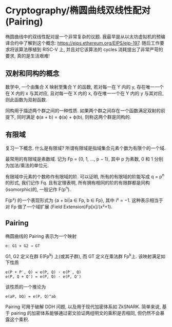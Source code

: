 # Cryptography/椭圆曲线双线性配对(Pairing)

椭圆曲线中的双线性配对是一个非常复杂的议题. 我最早是从以太坊虚拟机的预编译合约中了解到这个概念: <https://eips.ethereum.org/EIPS/eip-197>. 随后工作要求将该算法移植到 RISC-V 上, 并且对它该算法的 cycles 消耗提出了非常严苛的要求, 真的是生活艰难!

## 双射和同构的概念

数学中, 一个由集合 X 映射至集合 Y 的函数, 若对每一在 Y 内的 y, 存在唯一一个在 X 内的 x 与其对应, 且对每一在 X 内的 x, 存在唯一一个在 Y 内的 y 与其对应, 则此函数为双射函数.

同构用于描述两个群之间的一种性质. 如果两个群之间存在一个函数满足双射的前提下, 同时满足 ϕ(a + b) = ϕ(a) + ϕ(b), 则称这两个群是同构的.

## 有限域

复习一下概念. 什么是有限域? 所谓有限域是指域集合元素个数为有限个的一个域.

最常用的有限域是素数域. 记为 Fp = {0, 1, ..., p − 1}, 其中 p 为素数, 0 和 1 分别为加法/乘法的单位元.

有限域中元素的个数称作有限域的阶. 可以证明, 所有的有限域的阶能写成 q = p<sup>n</sup> 的形式, 我们记作 Fq. 且有定理表明, 所有拥有相同的阶的有限群都是同构(isomorphic)的, 一般记作 F(p<sup>n</sup>).

F(p²) 的一个表现形式为 {a + bi|a ∈ Fp, b ∈ Fp}, 其中 i² = −1. 这种表示相当于对 Fp 做了一个域扩展 (Field Extension)Fp[x]/(x²+1).

## Pairing

椭圆曲线的 Pairing 表示为一个映射

```text
e: G1 × G2 → GT
```

G1, G2 定义在群 E(Fp<sup>k</sup>) 上(或其子群), 而 GT 定义在乘法群 Fp<sup>k</sup>上. 该映射满足如下性质

```text
e(P + P′, Q) = e(P, Q) · e(P′, Q)
e(P, Q + Q′) = e(P, Q) · e(P, Q′)
```

该性质的一个推论为

```
e(aP, bQ) = e(P, Q)^ab
```

Pairing 可用于破解 DDH 问题, 以及用于现代加密体系如 ZkSNARK. 简单来说, 基于 pairing 的加密体系能够通过密文验证两组明文的乘积是否相同, 但仍然不会暴露这个乘积.
